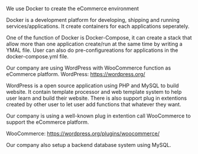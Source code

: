 We use Docker to create the eCommerce environment 

Docker is a development platform for developing, shipping and running services/applications.
It create containers for each applications seperately.

One of the function of Docker is Docker-Compose, it can create a stack that allow more than one application create/run at the same time by writing a YMAL file.
User can also do pre-configureations for applications in the docker-compose.yml file.

Our company are using WordPress with WooCommerce function as eCommerce platform. 
WordPress: https://wordpress.org/

WordPress is a open source application using PHP and MySQL to build website. It contain template processor and web template system to help user learn and build their website. There is also support plug in extentions created by other user to let user add functions that whatever they want.

Our company is using a well-known plug in extention call WooCommerce to support the eCommerce platform.

WooCommerce: https://wordpress.org/plugins/woocommerce/


Our company also setup a backend database system using MySQL.
